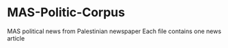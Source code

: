 # MAS-Politic-Corpus

MAS political news from Palestinian newspaper
Each file contains one news article